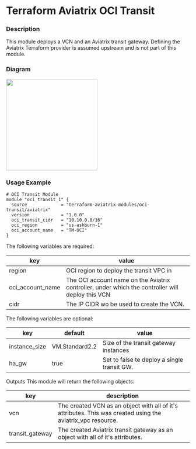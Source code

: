 # Terraform Aviatrix OCI Transit

### Description

This module deploys a VCN and an Aviatrix transit gateway. Defining the Aviatrix Terraform provider is assumed upstream and is not part of this module.

### Diagram

<img src="https://avtx-tf-modules-images.s3.amazonaws.com/transit-vcn-oci.png"  height="250">

### Usage Example

```
# OCI Transit Module
module "oci_transit_1" {
  source             = "terraform-aviatrix-modules/oci-transit/aviatrix"
  version            = "1.0.0"
  oci_transit_cidr   = "10.10.0.0/16"
  oci_region         = "us-ashburn-1"
  oci_account_name   = "TM-OCI"
}
```

The following variables are required:

key | value
--- | ---
region | OCI region to deploy the transit VPC in
oci_account_name | The OCI account name on the Aviatrix controller, under which the controller will deploy this VCN
cidr | The IP CIDR wo be used to create the VCN.

The following variables are optional:

key | default | value
--- | --- | ---
instance_size | VM.Standard2.2 | Size of the transit gateway instances
ha_gw | true | Set to false te deploy a single transit GW.

Outputs
This module will return the following objects:

key | description
--- | ---
vcn | The created VCN as an object with all of it's attributes. This was created using the aviatrix_vpc resource.
transit_gateway | The created Aviatrix transit gateway as an object with all of it's attributes.